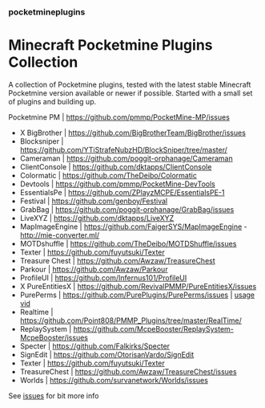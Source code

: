 ### pocketmineplugins

# Minecraft Pocketmine Plugins Collection

A collection of Pocketmine plugins, tested with the latest stable Minecraft Pocketmine version available or newer if possible.
Started with a small set of plugins and building up. 

Pocketmine PM | https://github.com/pmmp/PocketMine-MP/issues

- X BigBrother | https://github.com/BigBrotherTeam/BigBrother/issues
- Blocksniper | https://github.com/YTiStrafeNubzHD/BlockSniper/tree/master/
- Cameraman | https://github.com/poggit-orphanage/Cameraman
- ClientConsole | https://github.com/dktapps/ClientConsole
- Colormatic | https://github.com/TheDeibo/Colormatic
- Devtools | https://github.com/pmmp/PocketMine-DevTools
- EssentialsPe | https://github.com/ZPlayzMCPE/EssentialsPE-1
- Festival | https://github.com/genboy/Festival 
- GrabBag | https://github.com/poggit-orphanage/GrabBag/issues
- LiveXYZ | https://github.com/dktapps/LiveXYZ
- MapImageEngine | https://github.com/FaigerSYS/MapImageEngine - http://mie-converter.ml/
- MOTDshuffle | https://github.com/TheDeibo/MOTDShuffle/issues
- Texter | https://github.com/fuyutsuki/Texter
- Treasure Chest | https://github.com/Awzaw/TreasureChest
- Parkour | https://github.com/Awzaw/Parkour
- ProfileUI | https://github.com/Infernus101/ProfileUI
- X PureEntitiesX | https://github.com/RevivalPMMP/PureEntitiesX/issues
- PurePerms | https://github.com/PurePlugins/PurePerms/issues | [usage vid](https://youtu.be/v19TSITGxF4)
- Realtime | https://github.com/Point808/PMMP_Plugins/tree/master/RealTime/ 
- ReplaySystem | https://github.com/McpeBooster/ReplaySystem-McpeBooster/issues
- Specter | https://github.com/Falkirks/Specter
- SignEdit | https://github.com/OtorisanVardo/SignEdit
- Texter | https://github.com/fuyutsuki/Texter
- TreasureChest | https://github.com/Awzaw/TreasureChest/issues
- Worlds | https://github.com/survanetwork/Worlds/issues

See [issues](https://github.com/genboy/pocketmineplugins/issues/8) for bit more info
